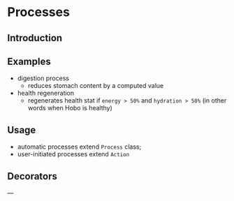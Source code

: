 # Processes

## Introduction

## Examples

- digestion process
  - reduces stomach content by a computed value
- health regeneration
  - regenerates health stat if `energy > 50%` and `hydration > 50%` (in other words when Hobo is healthy)

## Usage

- automatic processes extend `Process` class;
- user-initiated processes extend `Action`

## Decorators
—
